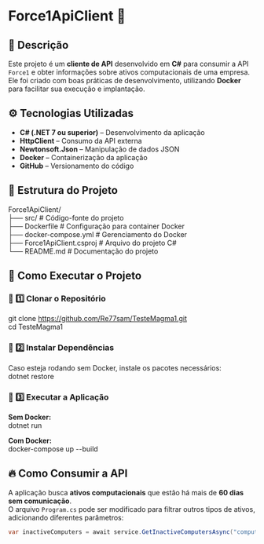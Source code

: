 ﻿# Force1ApiClient 🚀  

## 📌 Descrição  
Este projeto é um **cliente de API** desenvolvido em **C#** para consumir a API `Force1` e obter informações sobre ativos computacionais de uma empresa.  
Ele foi criado com boas práticas de desenvolvimento, utilizando **Docker** para facilitar sua execução e implantação.  

## ⚙️ Tecnologias Utilizadas  
- **C# (.NET 7 ou superior)** – Desenvolvimento da aplicação  
- **HttpClient** – Consumo da API externa  
- **Newtonsoft.Json** – Manipulação de dados JSON  
- **Docker** – Containerização da aplicação  
- **GitHub** – Versionamento do código  

## 📂 Estrutura do Projeto  
Force1ApiClient/  
├── src/                 # Código-fonte do projeto  
├── Dockerfile           # Configuração para container Docker  
├── docker-compose.yml   # Gerenciamento do Docker  
├── Force1ApiClient.csproj # Arquivo do projeto C#  
└── README.md            # Documentação do projeto  

## 🚀 Como Executar o Projeto  
### 📌 **1️⃣ Clonar o Repositório**  
git clone https://github.com/Re77sam/TesteMagma1.git  
cd TesteMagma1  

### 📌 **2️⃣ Instalar Dependências**  
Caso esteja rodando sem Docker, instale os pacotes necessários:  
dotnet restore  

### 📌 **3️⃣ Executar a Aplicação**  
**Sem Docker:**  
dotnet run  

**Com Docker:**  
docker-compose up --build  

## 🔥 Como Consumir a API  
A aplicação busca **ativos computacionais** que estão há mais de **60 dias sem comunicação**.  
O arquivo `Program.cs` pode ser modificado para filtrar outros tipos de ativos, adicionando diferentes parâmetros:  

```csharp
var inactiveComputers = await service.GetInactiveComputersAsync("computador", 0, 60);

